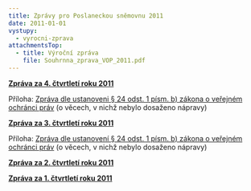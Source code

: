 ```yaml
---
title: Zprávy pro Poslaneckou sněmovnu 2011
date: 2011-01-01
vystupy:
  - vyrocni-zprava
attachmentsTop:
  - title: Výroční zpráva
    file: Souhrnna_zprava_VOP_2011.pdf
---
```


**[Zpráva za 4. čtvrtletí roku 2011](2011_4_ctvrtleti.pdf)**

Příloha: [Zpráva dle ustanoveni § 24 odst. 1 písm. b) zákona o veřejném ochránci práv](2011_4_ctvrtleti-sankce.pdf) (o věcech, v nichž nebylo dosaženo nápravy)

**[Zpráva za 3. čtvrtletí roku 2011](2011_3_ctvrtleti.pdf)**

Příloha: [Zpráva dle ustanovení § 24 odst. 1 písm. b) zákona o veřejném ochránci práv](2011_3_ctvrtleti-sankce.pdf) (o věcech, v nichž nebylo dosaženo nápravy)

**[Zpráva za 2. čtvrtletí roku 2011](2011_2_ctvrtleti.pdf)**

**[Zpráva za 1. čtvrtletí roku 2011](2011_1_ctvrtleti.pdf)**
